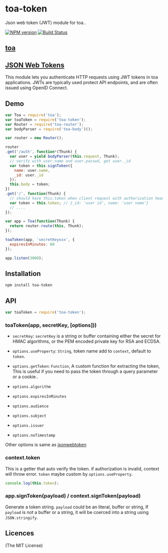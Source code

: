 toa-token
====
Json web token (JWT) module for toa..

[![NPM version][npm-image]][npm-url]
[![Build Status][travis-image]][travis-url]

## [toa](https://github.com/toajs/toa)

## [JSON Web Tokens](http://self-issued.info/docs/draft-ietf-oauth-json-web-token.html)

This module lets you authenticate HTTP requests using JWT tokens in toa
 applications.  JWTs are typically used protect API endpoints, and are
often issued using OpenID Connect.

## Demo

```js
var Toa = require('toa');
var toaToken = require('toa-token');
var Router = require('toa-router');
var bodyParser = require('toa-body')();

var router = new Router();

router
.get('/auth', function*(Thunk) {
  var user = yield bodyParser(this.request, Thunk);
  // verify with user.name and user.passwd, get user._id
  var token = this.signToken({
    name: user.name,
    _id: user._id
  });
  this.body = token;
})
.get('/', function(Thunk) {
  // should have this.token when client request with authorization header.
  var token = this.token; // {_id: 'user id', name: 'user name'}
  // ....
});

var app = Toa(function(Thunk) {
  return router.route(this, Thunk);
});

toaToken(app, 'secretKeyxxx', {
  expiresInMinutes: 60
});

app.listen(3000);
```

## Installation

```bash
npm install toa-token
```

## API

```js
var toaToken = require('toa-token');
```
### toaToken(app, secretKey, [options]))

- `secretKey`: `secretKey` is a string or buffer containing either the secret for HMAC algorithms, or the PEM encoded private key for RSA and ECDSA.

- `options.useProperty`: `String`, token name add to `context`, default to `token`.
- `options.getToken`: `Function`, A custom function for extracting the token, This is useful if you need to pass the token through a query parameter or a cookie..
- `options.algorithm`
- `options.expiresInMinutes`
- `options.audience`
- `options.subject`
- `options.issuer`
- `options.noTimestamp`

Other options is same as [jsonwebtoken](https://github.com/auth0/node-jsonwebtoken)

### context.token

This is a getter that auto verify the token. if authorization is invalid, context will throw error. `token` maybe custom by `options.useProperty`.

```js
console.log(this.token);
```

### app.signToken(payload) / context.signToken(payload)

Generate a token string. `payload` could be an literal, buffer or string, If `payload` is not a buffer or a string, it will be coerced into a string
using `JSON.stringify`.

## Licences
(The MIT License)

[npm-url]: https://npmjs.org/package/toa-token
[npm-image]: http://img.shields.io/npm/v/toa-token.svg

[travis-url]: https://travis-ci.org/toajs/toa-token
[travis-image]: http://img.shields.io/travis/toajs/toa-token.svg
